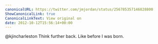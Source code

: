 ```yaml
---
canonicalURL: https://twitter.com/jmjordan/status/256785357146828800
ShowCanonicalLink: true
CanonicalLinkText: View original on
date: 2012-10-12T15:56:14+00:00
---
```

@kjincharleston Think further back. Like before I was born.